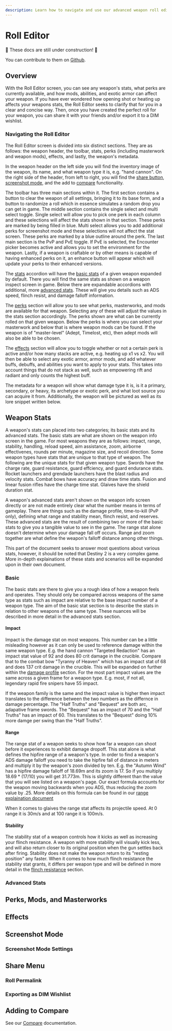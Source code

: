 ```yaml
---
description: Learn how to navigate and use our advanced weapon roll editor
---
```


# Roll Editor

🚧 These docs are still under construction! 🚧

You can contribute to them on [Github](https://github.com/d2foundry/hot-metal/tree/main/docs/features).

## Overview

With the Roll Editor screen, you can see any weapon's stats, what perks are currently available, and how mods, abilities, and exotic armor can affect your weapon. If you have ever wondered how opening shot or heating up affects your weapons stats, the Roll Editor seeks to clarify that for you in a clear and concise way. Then, once you have created the perfect roll for your weapon, you can share it with your friends and/or export it to a DIM wishlist.

### Navigating the Roll Editor

The Roll Editor screen is divided into six distinct sections. They are as follows: the weapon header, the toolbar, stats, perks (including masterwork and weapon mods), effects, and lastly, the weapon's metadata. 

In the weapon header on the left side you will find the inventory image of the weapon, its name, and what weapon type it is, e.g. "hand cannon". On the right side of the header, from left to right, you will find the [share button](#share-menu), [screenshot mode](#screenshot-mode), and the add to [compare](#adding-to-compare) functionality. 

The toolbar has three main sections within it. The first section contains a button to clear the weapon of all settings, bringing it to its base form, and a button to randomize a roll which in essence simulates a random drop you can get in game. The middle section contains the single select and multi select toggle. Single select will allow you to pick one perk in each column and these selections will affect the stats shown in that section. These perks are marked by being filled in blue. Multi select allows you to add additional perks for screenshot mode and these selections will not affect the stat screen. These perks are marked by a blue outline around the perk. The last main section is the PvP and PvE toggle. If PvE is selected, the Encounter picker becomes active and allows you to set the environment for the weapon. Lastly, if a weapon is craftable or by other means is capable of having enhanced perks on it, an enhance button will appear which will update your perks to their enhanced versions.

The [stats](#weapon-stats) accordion will have the [basic stats](#basic) of a given weapon expanded by default. There you will find the same stats as shown on a weapon inspect screen in game. Below there are expandable accordions with additional, more [advanced stats](#advanced-stats). These will give you details such as ADS speed, flinch resist, and damage falloff information.

The [perks](#perks-mods-and-masterworks) section will allow you to see what perks, masterworks, and mods are available for that weapon. Selecting any of these will adjust the values in the stats section accordingly. The perks shown are what can be currently rolled on that given weapon. Below the perks is where you can select your masterwork and below that is where weapon mods can be found. If the weapon is of "master-level" (Adept, Timelost, etc), then adept mods will also be able to be chosen. 

The [effects](#effects) section will allow you to toggle whether or not a certain perk is active and/or how many stacks are active, e.g. heating up x1 vs x2. You will then be able to select any exotic armor, armor mods, and add whatever buffs, debuffs, and abilities you want to apply to your stats. This takes into account things that do not stack as well, such as empowering rift and radiant and only counts the highest buff. 

The metadata for a weapon will show what damage type it is, is it a primary, secondary, or heavy, its archetype or exotic perk, and what loot source you can acquire it from. Additionally, the weapon will be pictured as well as its lore snippet written below. 

## Weapon Stats

A weapon's stats can placed into two categories; its basic stats and its advanced stats. The basic stats are what are shown on the weapon info screen in the game. For most weapons they are as follows: impact, range, stability, handling, reload speed, aim assistance, zoom, airborne effectivenes, rounds per minute, magazine size, and recoil direction. Some weapon types have stats that are unique to that type of weapon. The following are the unique stats for that given weapon type. Swords have the charge rate, guard resistance, guard effciency, and guard endurance stats. Rocket launchers and grendade launchers have the blast radius and velocity stats. Combat bows have accuracy and draw time stats. Fusion and linear fusion rifles have the charge time stat. Glaives have the shield duration stat.

A weapon's advanced stats aren't shown on the weapon info screen directly or are not made entirely clear what the number means in terms of gameplay. There are things such as the damage profile, time-to-kill (PvP only), defining what range and stability mean, flinch resist, and reserves. These advanced stats are the result of combining two or more of the basic stats to give you a tangible value to see in the game. The range stat alone doesn't determine when your damage fall off occurs. Range and zoom together are what define the weapon's falloff distance among other things.

This part of the document seeks to answer most questions about various stats, however, it should be noted that Destiny 2 is a very complex game. More in-depth explainations of these stats and scenarios will be expanded upon in their own document. 

### Basic

The basic stats are there to give you a rough idea of how a weapon feels and operates. They should only be compared across weapons of the same type as stats such as impact are relative to the base impact number of a weapon type. The aim of the basic stat section is to describe the stats in relation to other weapons of the same type. These nuances will be described in more detail in the advanced stats section. 

#### Impact

Impact is the damage stat on most weapons. This number can be a little misleading however as it can only be used to reference damage within the same weapon type. E.g. the hand cannon "Targeted Redaction" has an impact stat value of 92 and does 80 crit damage in the crucible. Compare that to the combat bow "Tyranny of Heaven" which has an impact stat of 68 and does 137 crit damage in the crucible. This will be expanded on further within the [damage profile](#damage-profile) section. For the most part impact values are the same across a given frame for a weapon type. E.g. most, if not all, legendary rapid fire snipers have 55 impact.

If the weapon family is the same and the impact value is higher then impact translates to the difference between the two numbers as the differnce in damage percentage. The "Half Truths" and "Bequest" are both arc, adapative frame swords. The "Bequest" has an impact of 70 and the "Half Truths" has an impact of 60. This translates to the "Bequest" doing 10% more damge per swing than the "Half Truths". 

#### Range

The range stat of a weapon seeks to show how far a weapon can shoot before it experiences to exhibit damage dropoff. This stat alone is what defines the hipfire range of a weapon's type. In order to find a weapon's ADS damage falloff you need to take the hipfire fall of distance in meters and multiply it by the weapon's zoon divided by ten. E.g. the "Autumn Wind" has a hipfire damage falloff of 18.69m and its zoom is 17. So if you multiply 18.69 * (17/10) you will get 31.773m. This is slightly different than the value that you will see listed on a weapon's page. Our exact formula accounts for the weapon moving backwards when you ADS, thus reducing the zoom value by .25. More details on this formula can be found in our [range explaination document](../calculations/range.md)

When it comes to glaives the range stat affects its projectile speed. At 0 range it is 30m/s and at 100 range it is 100m/s. 

#### Stability

The stability stat of a weapon controls how it kicks as well as increasing your flinch resistance. A weapon with more stability will visually kick less, and will also return closer to its original position when the gun settles back after firing. Stability does not make the weapon return to its "resting position" any faster. When it comes to how much flinch resistance the stability stat grants, it differs per weapon type and will be defined in more detail in the [flinch resistance](#flinch-resistance) section.

### Advanced Stats

## Perks, Mods, and Masterworks

## Effects

## Screenshot Mode

### Screenshot Mode Settings

## Share Menu

### Roll Permalink

### Exporting as DIM Wishlist

## Adding to Compare

See our [Compare](./compare.md#adding-a-weapon-roll-to-compare) documentation.
